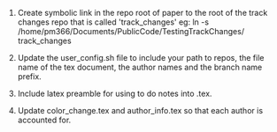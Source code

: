 1. Create symbolic link in the repo root of paper to the root of the track changes repo that is called 'track_changes' eg: 
 ln -s /home/pm366/Documents/PublicCode/TestingTrackChanges/ track_changes

2. Update the user_config.sh file to include your path to repos, the file name of the tex document, the author names and the branch name prefix.

3. Include latex preamble for using to do notes into .tex.

4. Update color_change.tex and author_info.tex so that each author is accounted for.
